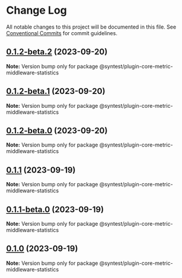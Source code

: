 # Change Log

All notable changes to this project will be documented in this file.
See [Conventional Commits](https://conventionalcommits.org) for commit guidelines.

## [0.1.2-beta.2](https://github.com/syntest-framework/syntest-core/compare/@syntest/plugin-core-metric-middleware-statistics@0.1.2-beta.1...@syntest/plugin-core-metric-middleware-statistics@0.1.2-beta.2) (2023-09-20)

**Note:** Version bump only for package @syntest/plugin-core-metric-middleware-statistics

## [0.1.2-beta.1](https://github.com/syntest-framework/syntest-core/compare/@syntest/plugin-core-metric-middleware-statistics@0.1.2-beta.0...@syntest/plugin-core-metric-middleware-statistics@0.1.2-beta.1) (2023-09-20)

**Note:** Version bump only for package @syntest/plugin-core-metric-middleware-statistics

## [0.1.2-beta.0](https://github.com/syntest-framework/syntest-core/compare/@syntest/plugin-core-metric-middleware-statistics@0.1.1...@syntest/plugin-core-metric-middleware-statistics@0.1.2-beta.0) (2023-09-20)

**Note:** Version bump only for package @syntest/plugin-core-metric-middleware-statistics

## [0.1.1](https://github.com/syntest-framework/syntest-core/compare/@syntest/plugin-core-metric-middleware-statistics@0.1.1-beta.0...@syntest/plugin-core-metric-middleware-statistics@0.1.1) (2023-09-19)

**Note:** Version bump only for package @syntest/plugin-core-metric-middleware-statistics

## [0.1.1-beta.0](https://github.com/syntest-framework/syntest-core/compare/@syntest/plugin-core-metric-middleware-statistics@0.1.0-beta.2...@syntest/plugin-core-metric-middleware-statistics@0.1.1-beta.0) (2023-09-19)

**Note:** Version bump only for package @syntest/plugin-core-metric-middleware-statistics

## [0.1.0](https://github.com/syntest-framework/syntest-core/compare/@syntest/plugin-core-metric-middleware-statistics@0.1.0-beta.2...@syntest/plugin-core-metric-middleware-statistics@0.1.0) (2023-09-19)

**Note:** Version bump only for package @syntest/plugin-core-metric-middleware-statistics
